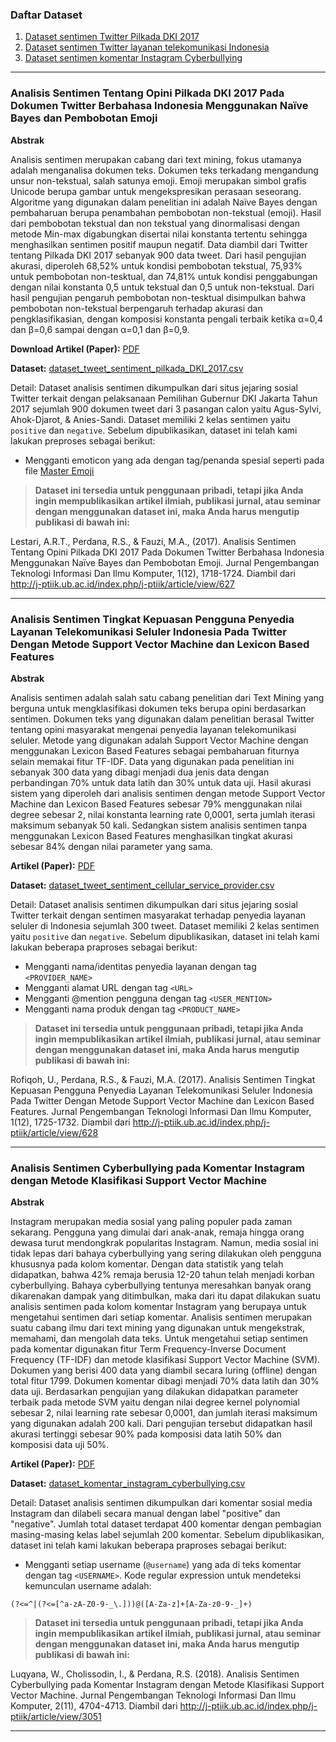 ### Daftar Dataset
1. [Dataset sentimen Twitter Pilkada DKI 2017](#analisis-sentimen-tentang-opini-pilkada-dki-2017-pada-dokumen-twitter-berbahasa-indonesia-menggunakan-naïve-bayes-dan-pembobotan-emoji "Dataset sentimen Twitter Pilkada DKI 2017")
2. [Dataset sentimen Twitter layanan telekomunikasi Indonesia](#analisis-sentimen-tingkat-kepuasan-pengguna-penyedia-layanan-telekomunikasi-seluler-indonesia-pada-twitter-dengan-metode-support-vector-machine-dan-lexicon-based-features "Dataset sentimen Twitter layanan telekomunikasi Indonesia")
3. [Dataset sentimen komentar Instagram Cyberbullying](#analisis-sentimen-cyberbullying-pada-komentar-instagram-dengan-metode-klasifikasi-support-vector-machine "Dataset sentimen komentar Instagram Cyberbullying")

------------
### Analisis Sentimen Tentang Opini Pilkada DKI 2017 Pada Dokumen Twitter Berbahasa Indonesia Menggunakan Naïve Bayes dan Pembobotan Emoji

**Abstrak**

Analisis sentimen merupakan cabang dari text mining, fokus utamanya adalah menganalisa dokumen teks. Dokumen teks terkadang mengandung unsur non-tekstual, salah satunya emoji. Emoji merupakan simbol grafis Unicode berupa gambar untuk mengekspresikan perasaan seseorang. Algoritme yang digunakan dalam penelitian ini adalah Naïve Bayes dengan pembaharuan berupa penambahan pembobotan non-tekstual (emoji). Hasil dari pembobotan tekstual dan non tekstual yang dinormalisasi dengan metode Min-max digabungkan disertai nilai konstanta tertentu sehingga menghasilkan sentimen positif maupun negatif. Data diambil dari Twitter tentang Pilkada DKI 2017 sebanyak 900 data tweet. Dari hasil pengujian akurasi, diperoleh 68,52% untuk kondisi pembobotan tekstual, 75,93% untuk pembobotan non-tesktual, dan 74,81% untuk kondisi penggabungan dengan nilai konstanta 0,5 untuk tekstual dan 0,5 untuk non-tekstual. Dari hasil pengujian pengaruh pembobotan non-tesktual disimpulkan bahwa pembobotan non-tekstual berpengaruh terhadap akurasi dan pengklasifikasian, dengan komposisi konstanta pengali terbaik ketika α=0,4 dan β=0,6 sampai dengan α=0,1 dan β=0,9.

**Download Artikel (Paper):** [PDF](http://j-ptiik.ub.ac.id/index.php/j-ptiik/article/view/627/245 "PDF")

**Dataset:**
[dataset_tweet_sentiment_pilkada_DKI_2017.csv ](https://github.com/rizalespe/Dataset-Sentimen-Analisis-Bahasa-Indonesia/blob/master/dataset_tweet_sentiment_pilkada_DKI_2017.csv "dataset_tweet_sentiment_pilkada_DKI_2017.csv ")

Detail: Dataset analisis sentimen dikumpulkan dari situs jejaring sosial Twitter terkait dengan pelaksanaan Pemilihan Gubernur DKI Jakarta Tahun 2017 sejumlah 900 dokumen tweet dari 3 pasangan calon yaitu Agus-Sylvi, Ahok-Djarot, & Anies-Sandi. Dataset memiliki 2 kelas sentimen yaitu `positive` dan `negative`. Sebelum dipublikasikan, dataset ini telah kami lakukan preproses sebagai berikut:
- Mengganti emoticon yang ada dengan tag/penanda spesial seperti pada file [Master Emoji](https://github.com/rizalespe/Dataset-Sentimen-Analisis-Bahasa-Indonesia/blob/master/master_emoji.csv "Master Emoji") 

>**Dataset ini tersedia untuk penggunaan pribadi, tetapi jika Anda ingin mempublikasikan artikel ilmiah, publikasi jurnal, atau seminar dengan menggunakan dataset ini, maka Anda harus mengutip publikasi di bawah ini:**

Lestari, A.R.T., Perdana, R.S., & Fauzi, M.A., (2017). Analisis Sentimen Tentang Opini Pilkada DKI 2017 Pada Dokumen Twitter Berbahasa Indonesia Menggunakan Naïve Bayes dan Pembobotan Emoji. Jurnal Pengembangan Teknologi Informasi Dan Ilmu Komputer, 1(12), 1718-1724. Diambil dari http://j-ptiik.ub.ac.id/index.php/j-ptiik/article/view/627

------------

### Analisis Sentimen Tingkat Kepuasan Pengguna Penyedia Layanan Telekomunikasi Seluler Indonesia Pada Twitter Dengan Metode Support Vector Machine dan Lexicon Based Features

**Abstrak**

Analisis sentimen adalah salah satu cabang penelitian dari Text Mining yang berguna untuk mengklasifikasi dokumen teks berupa opini berdasarkan sentimen. Dokumen teks yang digunakan dalam penelitian berasal Twitter tentang opini masyarakat mengenai penyedia layanan telekomunikasi seluler. Metode yang digunakan adalah Support Vector Machine dengan menggunakan Lexicon Based Features sebagai pembaharuan fiturnya selain memakai fitur TF-IDF. Data yang digunakan pada penelitian ini sebanyak 300 data yang dibagi menjadi dua jenis data dengan perbandingan 70% untuk data latih dan 30% untuk data uji. Hasil akurasi sistem yang diperoleh dari analisis sentimen dengan metode Support Vector Machine dan Lexicon Based Features sebesar 79% menggunakan nilai degree sebesar 2, nilai konstanta learning rate 0,0001, serta jumlah iterasi maksimum sebanyak 50 kali. Sedangkan sistem analisis sentimen tanpa menggunakan Lexicon Based Features menghasilkan tingkat akurasi sebesar 84% dengan nilai parameter yang sama.

**Artikel (Paper):** [PDF](http://j-ptiik.ub.ac.id/index.php/j-ptiik/article/view/628/246 "PDF")

**Dataset:**
[dataset_tweet_sentiment_cellular_service_provider.csv ](https://github.com/rizalespe/Indonesian-Sentiment-Analysis-Dataset/blob/master/dataset_tweet_sentiment_cellular_service_provider.csv "dataset_tweet_sentiment_cellular_service_provider.csv ")

Detail: Dataset analisis sentimen dikumpulkan dari situs jejaring sosial Twitter terkait dengan sentimen masyarakat terhadap penyedia layanan seluler di Indonesia sejumlah 300 tweet. Dataset memiliki 2 kelas sentimen yaitu `positive` dan `negative`. Sebelum dipublikasikan, dataset ini telah kami lakukan beberapa praproses sebagai berikut:
- Mengganti nama/identitas penyedia layanan dengan tag `<PROVIDER_NAME>`
- Mengganti alamat URL dengan tag `<URL>`
- Mengganti @mention pengguna dengan tag `<USER_MENTION>`
- Mengganti nama produk dengan tag `<PRODUCT_NAME>`


>**Dataset ini tersedia untuk penggunaan pribadi, tetapi jika Anda ingin mempublikasikan artikel ilmiah, publikasi jurnal, atau seminar dengan menggunakan dataset ini, maka Anda harus mengutip publikasi di bawah ini:**


Rofiqoh, U., Perdana, R.S., & Fauzi, M.A. (2017). Analisis Sentimen Tingkat Kepuasan Pengguna Penyedia Layanan Telekomunikasi Seluler Indonesia Pada Twitter Dengan Metode Support Vector Machine dan Lexicon Based Features. Jurnal Pengembangan Teknologi Informasi Dan Ilmu Komputer, 1(12), 1725-1732. Diambil dari http://j-ptiik.ub.ac.id/index.php/j-ptiik/article/view/628

------------
### Analisis Sentimen Cyberbullying pada Komentar Instagram dengan Metode Klasifikasi Support Vector Machine

**Abstrak**

Instagram merupakan media sosial yang paling populer pada zaman sekarang. Pengguna yang dimulai dari anak-anak, remaja hingga orang dewasa turut mendongkrak popularitas Instagram. Namun, media sosial ini tidak lepas dari bahaya cyberbullying yang sering dilakukan oleh pengguna khususnya pada kolom komentar.  Dengan data statistik yang telah didapatkan, bahwa 42% remaja berusia 12-20 tahun telah menjadi korban cyberbullying. Bahaya cyberbullying tentunya meresahkan banyak orang dikarenakan dampak yang ditimbulkan, maka dari itu dapat dilakukan suatu analisis sentimen pada kolom komentar Instagram yang berupaya untuk mengetahui sentimen dari setiap komentar. Analisis sentimen merupakan suatu cabang ilmu dari text mining yang digunakan untuk mengekstrak, memahami, dan mengolah data teks. Untuk mengetahui setiap sentimen pada komentar digunakan fitur Term Frequency-Inverse Document Frequency (TF-IDF) dan metode klasifikasi Support Vector Machine (SVM). Dokumen yang berisi 400 data yang diambil secara luring (offline) dengan total fitur 1799. Dokumen komentar dibagi menjadi 70% data latih dan 30% data uji. Berdasarkan pengujian yang dilakukan didapatkan parameter terbaik pada metode SVM yaitu dengan nilai degree kernel polynomial sebesar 2, nilai learning rate sebesar 0,0001, dan jumlah iterasi maksimum yang digunakan adalah 200 kali. Dari pengujian tersebut didapatkan hasil akurasi tertinggi sebesar 90% pada komposisi data latih 50% dan komposisi data uji 50%.

**Artikel (Paper):** [PDF](http://j-ptiik.ub.ac.id/index.php/j-ptiik/article/view/3051/1195 "PDF")

**Dataset:**
[dataset_komentar_instagram_cyberbullying.csv](https://github.com/rizalespe/Dataset-Sentimen-Analisis-Bahasa-Indonesia/blob/master/dataset_komentar_instagram_cyberbullying.csv "dataset_komentar_instagram_cyberbullying.csv")

Detail: Dataset analisis sentimen dikumpulkan dari komentar sosial media Instagram dan dilabeli secara manual dengan label "positive" dan "negative". Jumlah total dataset terdapat 400 komentar dengan pembagian masing-masing kelas label sejumlah 200 komentar. Sebelum dipublikasikan, dataset ini telah kami lakukan beberapa praproses sebagai berikut:
- Mengganti setiap username (`@username`) yang ada di teks komentar dengan tag `<USERNAME>`. Kode regular expression untuk mendeteksi kemunculan username adalah:
``` 
(?<=^|(?<=[^a-zA-Z0-9-_\.]))@([A-Za-z]+[A-Za-z0-9-_]+) 
```


>**Dataset ini tersedia untuk penggunaan pribadi, tetapi jika Anda ingin mempublikasikan artikel ilmiah, publikasi jurnal, atau seminar dengan menggunakan dataset ini, maka Anda harus mengutip publikasi di bawah ini:**


Luqyana, W., Cholissodin, I., & Perdana, R.S. (2018). Analisis Sentimen Cyberbullying pada Komentar Instagram dengan Metode Klasifikasi Support Vector Machine. Jurnal Pengembangan Teknologi Informasi Dan Ilmu Komputer, 2(11), 4704-4713. Diambil dari http://j-ptiik.ub.ac.id/index.php/j-ptiik/article/view/3051

------------
